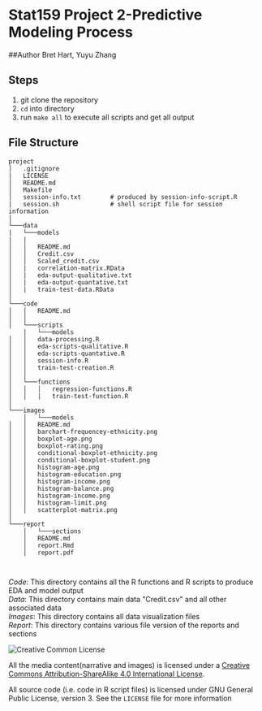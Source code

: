 # Stat159 Project 2-Predictive Modeling Process 

##Author
 Bret Hart, Yuyu Zhang
 
## Steps

1. git clone the repository
2. `cd` into directory
3. run `make all` to execute all scripts and get all output

## File Structure
```
project
│   .gitignore
|   LICENSE
│   README.md
│   Makefile
│   session-info.txt        # produced by session-info-script.R
|   session.sh              # shell script file for session information
│
└───data
|   └───models
|   |     
│   │   README.md
│   │   Credit.csv
│   │   Scaled_credit.csv
│   |   correlation-matrix.RData
│   |   eda-output-qualitative.txt      
│   |   eda-output-quantative.txt
│   |   train-test-data.RData 
│
└───code
│   │   README.md
│   │   
│   └───scripts
    |   └───models
│   │   data-processing.R
│   │   eda-scripts-qualitative.R
│   │   eda-scripts-quantative.R
│   │   session-info.R
│   │   train-test-creation.R      
│   │
│   └───functions
│   │   │   regression-functions.R
│   │   |   train-test-function.R
│
└───images
    │   └───models
│   │   README.md
│   │   barchart-frequencey-ethnicity.png
│   │   boxplot-age.png
│   │   boxplot-rating.png
│   │   conditional-boxplot-ethnicity.png
│   │   conditional-boxplot-student.png
│   │   histogram-age.png
│   │   histogram-education.png
│   │   histogram-income.png
│   │   histogram-balance.png
│   │   histogram-income.png
│   │   histogram-limit.png
│   │   scatterplot-matrix.png
│
└───report
    │   └───sections
    │   README.md
    │   report.Rmd
    │   report.pdf



```
_Code_: This directory contains all the R functions and R scripts to produce EDA and model output  
_Data_: This directory contains main data "Credit.csv" and all other associated data  
_Images_: This directory contains all data visualization files  
_Report_: This directory contains various file version of the reports and sections  

![Creative Common License](https://i.creativecommons.org/l/by/4.0/88x31.png)


All the media content(narrative and images) is licensed under a [Creative Commons Attribution-ShareAlike 4.0 International License](https://creativecommons.org/licenses/by-sa/4.0/).

All source code (i.e. code in R script files) is licensed under GNU General Public License, version 3. See the `LICENSE` file
for more information
